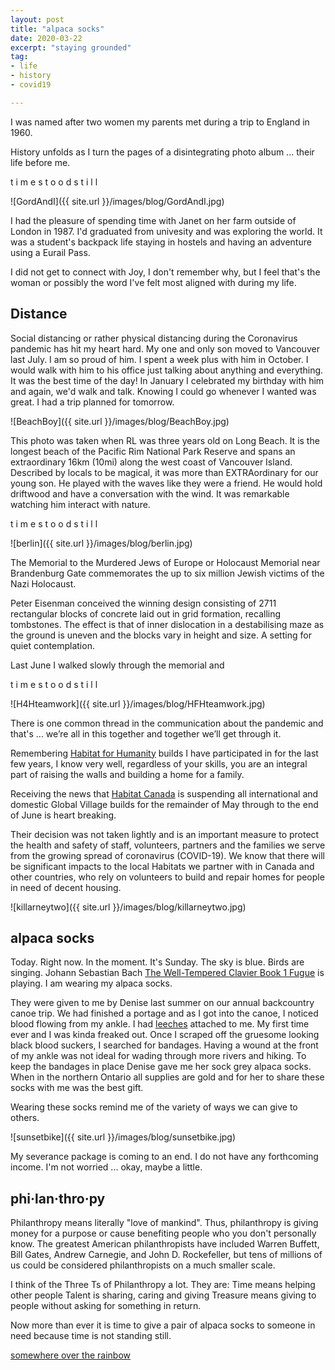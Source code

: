 ```yaml
---
layout: post
title: "alpaca socks"
date: 2020-03-22 
excerpt: "staying grounded"
tag:
- life
- history
- covid19

---
```

I was named after two women my parents met during a trip to England in 1960. 

History unfolds as I turn the pages of a disintegrating photo album  ... their life before me. 

t i m e  s t o o d    s  t  i  l  l

![GordAndI]({{ site.url }}/images/blog/GordAndI.jpg)

I had the pleasure of spending time with Janet on her farm outside of London in 1987. I'd graduated from univesity and was exploring the world. It was a student's backpack life staying in hostels and having an adventure using a Eurail Pass.

I did not get to connect with Joy, I don't remember why, but I feel that's the woman or possibly the word I've felt most aligned with during my life. 

## Distance

Social distancing or rather physical distancing during the Coronavirus pandemic has hit my heart hard. My one and only son moved to Vancouver last July. I am so proud of him. I spent a week plus with him in October. I would walk with him to his office just talking about anything and everything. It was the best time of the day! In January I celebrated my birthday with him and again, we'd walk and talk. Knowing I could go whenever I wanted was great. I had a trip planned for tomorrow.

![BeachBoy]({{ site.url }}/images/blog/BeachBoy.jpg)

This photo was taken when RL was three years old on Long Beach. It is the longest beach of the Pacific Rim National Park Reserve and spans an extraordinary 16km (10mi) along the west coast of Vancouver Island. Described by locals to be magical, it was more than EXTRAordinary for our young son. He played with the waves like they were a friend. He would hold driftwood and have a conversation with the wind. It was remarkable watching him interact with nature.

t i m e  s t o o d    s  t  i  l  l

![berlin]({{ site.url }}/images/blog/berlin.jpg)

The Memorial to the Murdered Jews of Europe or Holocaust Memorial near Brandenburg Gate commemorates the up to six million Jewish victims of the Nazi Holocaust.

Peter Eisenman conceived the winning design consisting of 2711 rectangular blocks of concrete laid out in grid formation, recalling tombstones. The effect is that of inner dislocation in a destabilising maze as the ground is uneven and the blocks vary in height and size. A setting for quiet contemplation.

Last June I walked slowly through the memorial and 

t i m e  s t o o d   s  t  i  l  l

![H4Hteamwork]({{ site.url }}/images/blog/HFHteamwork.jpg)

There is one common thread in the communication about the pandemic and that's ... we’re all in this together and together we’ll get through it.

Remembering [Habitat for Humanity](https://www.habitat.org/) builds I have participated in for the last few years, I know very well, regardless of your skills, you are an integral part of raising the walls and building a home for a family. 

Receiving the news that [Habitat Canada](https://habitat.ca/en/volunteer/build-globally) is suspending all international and domestic Global Village builds for the remainder of May through to the end of June is heart breaking.

Their decision was not taken lightly and is an important measure to protect the health and safety of staff, volunteers, partners and the families we serve from the growing spread of coronavirus (COVID-19). We know that there will be significant impacts to the local Habitats we partner with in Canada and other countries, who rely on volunteers to build and repair homes for people in need of decent housing.

![killarneytwo]({{ site.url }}/images/blog/killarneytwo.jpg)

## alpaca socks

Today. Right now. In the moment. It's Sunday. The sky is blue. Birds are singing. Johann Sebastian Bach [The Well-Tempered Clavier Book 1 Fugue](https://youtu.be/_3qnL9ddHuw) is playing. I am wearing my alpaca socks.

They were given to me by Denise last summer on our annual backcountry canoe trip. We had finished a portage and as I got into the canoe, I noticed blood flowing from my ankle. I had [leeches](http://theconversation.com/curious-kids-why-do-leeches-suck-our-blood-117316) attached to me. My first time ever and I was kinda freaked out. Once I scraped off the gruesome looking black blood suckers, I searched for bandages. Having a wound at the front of my ankle was not ideal for wading through more rivers and hiking. To keep the bandages in place Denise gave me her sock grey alpaca socks. When in the northern Ontario all supplies are gold and for her to share these socks with me was the best gift.

Wearing these socks remind me of the variety of ways we can give to others.

![sunsetbike]({{ site.url }}/images/blog/sunsetbike.jpg)

My severance package is coming to an end. I do not have any forthcoming income. I'm not worried ... okay, maybe a little.

## phi·lan·thro·py

Philanthropy means literally "love of mankind". Thus, philanthropy is giving money for a purpose or cause benefiting people who you don't personally know. The greatest American philanthropists have included Warren Buffett, Bill Gates, Andrew Carnegie, and John D. Rockefeller, but tens of millions of us could be considered philanthropists on a much smaller scale. 

I think of the Three Ts of Philanthropy a lot. They are:
Time means helping other people 
Talent is sharing, caring and giving 
Treasure means giving to people without asking for something in return.

Now more than ever it is time to give a pair of alpaca socks to someone in need because time is not standing still.

<i class="fa fa-microphone" aria-hidden="true"></i> [somewhere over the rainbow](https://news.avclub.com/ruthless-school-choir-stages-direct-assault-on-human-he-1842401804?utm_source=Facebook&utm_medium=SocialMarketing&utm_content=Main&utm_campaign=SF)